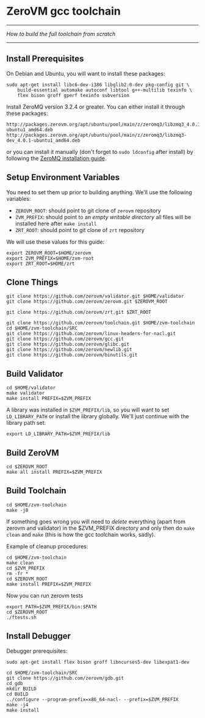 ZeroVM gcc toolchain
=====
----
_How to build the full toolchain from scratch_

----

Install Prerequisites
---------------------

On Debian and Ubuntu, you will want to install these packages:

    sudo apt-get install libc6-dev-i386 libglib2.0-dev pkg-config git \
        build-essential automake autoconf libtool g++-multilib texinfo \
        flex bison groff gperf texinfo subversion

Install ZeroMQ version 3.2.4 or greater. You can either install it
through these packages:

    http://packages.zerovm.org/apt/ubuntu/pool/main/z/zeromq3/libzmq3_4.0.1-ubuntu1_amd64.deb
    http://packages.zerovm.org/apt/ubuntu/pool/main/z/zeromq3/libzmq3-dev_4.0.1-ubuntu1_amd64.deb

or you can install it manually (don't forget to `sudo ldconfig`
after install) by following the
[ZeroMQ installation guide](http://zeromq.org/area:download).

Setup Environment Variables
----------------------------

You need to set them up prior to building anything. We'll use the
following variables:

* `ZEROVM_ROOT`: should point to git clone of `zerovm` repository
* `ZVM_PREFIX`: should point to an *empty writable directory* all
    files will be installed here after `make install`
* `ZRT_ROOT`: should point to git clone of `zrt` repository

We will use these values for this guide:

    export ZEROVM_ROOT=$HOME/zerovm
    export ZVM_PREFIX=$HOME/zvm-root
    export ZRT_ROOT=$HOME/zrt

Clone Things
------------

    git clone https://github.com/zerovm/validator.git $HOME/validator
    git clone https://github.com/zerovm/zerovm.git $ZEROVM_ROOT

    git clone https://github.com/zerovm/zrt.git $ZRT_ROOT

    git clone https://github.com/zerovm/toolchain.git $HOME/zvm-toolchain
    cd $HOME/zvm-toolchain/SRC
    git clone https://github.com/zerovm/linux-headers-for-nacl.git
    git clone https://github.com/zerovm/gcc.git
    git clone https://github.com/zerovm/glibc.git
    git clone https://github.com/zerovm/newlib.git
    git clone https://github.com/zerovm/binutils.git

Build Validator
---------------

    cd $HOME/validator
    make validator
    make install PREFIX=$ZVM_PREFIX

A library was installed in `$ZVM_PREFIX/lib`, so you will want to set
`LD_LIBRARY_PATH` or install the library globally. We'll just continue
with the library path set:

    export LD_LIBRARY_PATH=$ZVM_PREFIX/lib

Build ZeroVM
------------

    cd $ZEROVM_ROOT
    make all install PREFIX=$ZVM_PREFIX

Build Toolchain
---------------

    cd $HOME/zvm-toolchain
    make -j8

If something goes wrong you will need to *delete* everything
(apart from zerovm and validator) in the $ZVM_PREFIX directory and
only then do `make clean` and `make` (this is how the gcc
toolchain works, sadly).

Example of cleanup procedures:

    cd $HOME/zvm-toolchain
    make clean
    cd $ZVM_PREFIX
    rm -fr *
    cd $ZEROVM_ROOT
    make install PREFIX=$ZVM_PREFIX

Now you can run zerovm tests

    export PATH=$ZVM_PREFIX/bin:$PATH
    cd $ZEROVM_ROOT
    ./ftests.sh

Install Debugger
----------------

Debugger prerequisites:

    sudo apt-get install flex bison groff libncurses5-dev libexpat1-dev

    cd $HOME/zvm-toolchain/SRC
    git clone https://github.com/zerovm/gdb.git
    cd gdb
    mkdir BUILD
    cd BUILD
    ../configure --program-prefix=x86_64-nacl- --prefix=$ZVM_PREFIX
    make -j4
    make install
